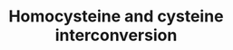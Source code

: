 ---
annotations:
- id: PW:0000049
  parent: classic metabolic pathway
  type: Pathway Ontology
  value: cysteine metabolic pathway
authors:
- M.Braymer
- MaintBot
- Christine Chichester
- Egonw
- DeSl
- AlexanderPico
- Eweitz
- Khanspers
citedin: ''
communities: []
description: 'The metabolic interconversion of cysteine and homocysteine via formation
  of a cystathionine intermediate is known as the transsulfuration pathway. While
  the transsulfuration pathway proceeds in only one direction in many bacteria and
  fungi, S. cerevisiae encodes for both a forward and reverse version of the pathway
  and is able to convert cysteine and homocysteine to one or the other reversibly.
  In the forward pathway, cysteine reacts with O-acetylhomoserine in a reaction catalyzed
  by cystathionine -synthase to form cystathionine. Cystathionine is then cleaved
  by cystathionine -lyase, yielding pyruvate, ammonia, and homocysteine. In S. cerevisiae,
  cystathionine -synthase and -lyase are thought to be encoded by STR2 and STR3 respectively,
  due to their similarity to the aforementioned enzymes in other organisms and the
  inability of str2 or str3 null mutants to utilize cysteine as a sole sulfur source.
  In the reverse pathway, cystathionine -synthase (Cys4p) catalyzes the condensation
  of homocysteine and serine to form cystathionine. Cystathionine -lyase (Cys3p) then
  catalyzes hydrolysis of cystathionine to produce cysteine, -ketobutyrate, and ammonia.  The
  presence of two transsulfuration pathways in S. cerevisiae enables the cell to acquire
  methionine from cysteine and vice-versa by using homocysteine as an intermediate.
  Homocysteine derived from cysteine in the forward transsulfuration pathway can be
  converted to methionine, while homocysteine derived from methionine can be converted
  to cysteine via the reverse transsulfuration pathway. This enables S. cerevisiae
  to utilize methionine or cysteine as a sole source of sulfur.  Source: https://pathway.yeastgenome.org/'
last-edited: 2024-10-09
ndex: null
organisms:
- Saccharomyces cerevisiae
redirect_from:
- /index.php/Pathway:WP128
- /instance/WP128
- /instance/WP128_r135641
revision: r135641
schema-jsonld:
- '@context': https://schema.org/
  '@id': https://wikipathways.github.io/pathways/WP128.html
  '@type': Dataset
  creator:
    '@type': Organization
    name: WikiPathways
  description: 'The metabolic interconversion of cysteine and homocysteine via formation
    of a cystathionine intermediate is known as the transsulfuration pathway. While
    the transsulfuration pathway proceeds in only one direction in many bacteria and
    fungi, S. cerevisiae encodes for both a forward and reverse version of the pathway
    and is able to convert cysteine and homocysteine to one or the other reversibly.
    In the forward pathway, cysteine reacts with O-acetylhomoserine in a reaction
    catalyzed by cystathionine -synthase to form cystathionine. Cystathionine is then
    cleaved by cystathionine -lyase, yielding pyruvate, ammonia, and homocysteine.
    In S. cerevisiae, cystathionine -synthase and -lyase are thought to be encoded
    by STR2 and STR3 respectively, due to their similarity to the aforementioned enzymes
    in other organisms and the inability of str2 or str3 null mutants to utilize cysteine
    as a sole sulfur source. In the reverse pathway, cystathionine -synthase (Cys4p)
    catalyzes the condensation of homocysteine and serine to form cystathionine. Cystathionine
    -lyase (Cys3p) then catalyzes hydrolysis of cystathionine to produce cysteine,
    -ketobutyrate, and ammonia.  The presence of two transsulfuration pathways in
    S. cerevisiae enables the cell to acquire methionine from cysteine and vice-versa
    by using homocysteine as an intermediate. Homocysteine derived from cysteine in
    the forward transsulfuration pathway can be converted to methionine, while homocysteine
    derived from methionine can be converted to cysteine via the reverse transsulfuration
    pathway. This enables S. cerevisiae to utilize methionine or cysteine as a sole
    source of sulfur.  Source: https://pathway.yeastgenome.org/'
  keywords:
  - CYS3
  - CYS4
  - L-cysteine
  - L-serine
  - STR2
  - STR3
  - acetate
  - cystathionine
  - homocysteine
  license: CC0
  name: Homocysteine and cysteine interconversion
seo: CreativeWork
title: Homocysteine and cysteine interconversion
wpid: WP128
---